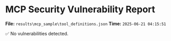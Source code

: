 # MCP Security Vulnerability Report
**File:** `results\mcp_sample\tool_definitions.json`
**Time:** `2025-06-21 04:15:51`

✅ No vulnerabilities detected.